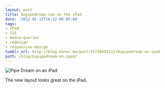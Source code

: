 ```yaml
---
layout: post
title: bupipedream.com on the iPad
date: '2012-01-12T16:12:00-05:00'
tags:
- iPad
- CSS
- media-queries
- redesign
- responsive-design
tumblr_url: http://blog.danoc.me/post/15736692113/bupipedream-on-ipad
path: /blog/bupipedream-on-ipad/
---
```


![Pipe Dream on an iPad](/img/posts/pd-ipad.png)

The new layout looks great on the iPad.
